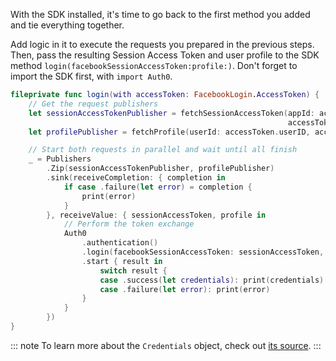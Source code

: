 With the SDK installed, it's time to go back to the first method you added and tie everything together. 

Add logic in it to execute the requests you prepared in the previous steps. Then, pass the resulting Session Access Token and user profile to the SDK method `login(facebookSessionAccessToken:profile:)`. Don't forget to import the SDK first, with `import Auth0`.

```swift
fileprivate func login(with accessToken: FacebookLogin.AccessToken) {
    // Get the request publishers
    let sessionAccessTokenPublisher = fetchSessionAccessToken(appId: accessToken.appID,
                                                              accessToken: accessToken.tokenString)
    let profilePublisher = fetchProfile(userId: accessToken.userID, accessToken: accessToken.tokenString)

    // Start both requests in parallel and wait until all finish
    _ = Publishers
        .Zip(sessionAccessTokenPublisher, profilePublisher)
        .sink(receiveCompletion: { completion in
            if case .failure(let error) = completion {
                print(error)
            }
        }, receiveValue: { sessionAccessToken, profile in
            // Perform the token exchange
            Auth0
                .authentication()
                .login(facebookSessionAccessToken: sessionAccessToken, profile: profile)
                .start { result in
                    switch result {
                    case .success(let credentials): print(credentials) // Auth0 user credentials 🎉
                    case .failure(let error): print(error)
                }
            }
        })
}
```

::: note
To learn more about the `Credentials` object, check out [its source](https://github.com/auth0/Auth0.swift/blob/master/Auth0/Credentials.swift).
:::
